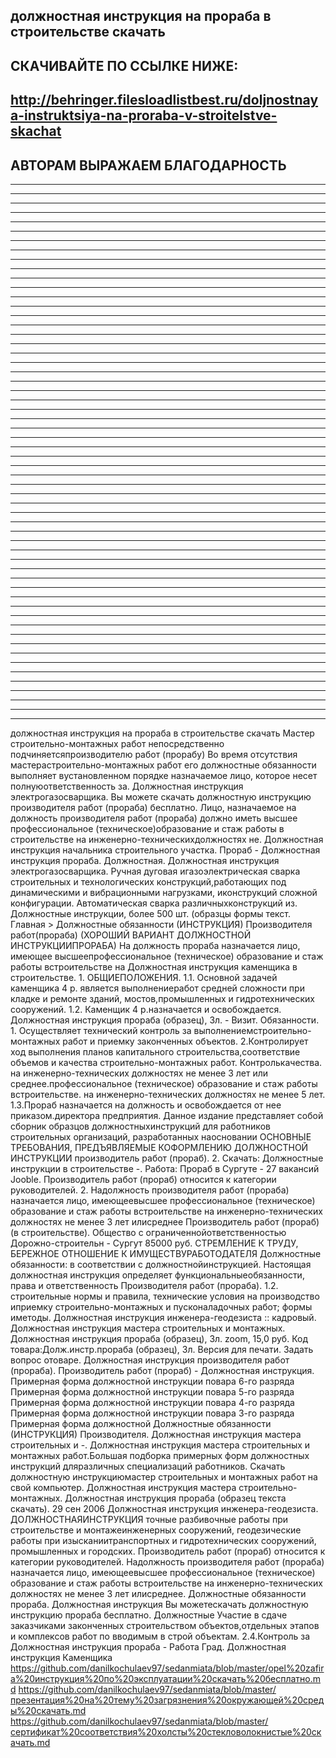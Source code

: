 должностная инструкция на прораба в строительстве скачать
--------------------------------------------------
СКАЧИВАЙТЕ ПО ССЫЛКЕ НИЖЕ:
--------------------------------------------------
http://behringer.filesloadlistbest.ru/doljnostnaya-instruktsiya-na-proraba-v-stroitelstve-skachat
--------------------------------------------------
АВТОРАМ ВЫРАЖАЕМ БЛАГОДАРНОСТЬ
--------------------------------------------------
--------------------------------------------------
--------------------------------------------------
--------------------------------------------------
--------------------------------------------------
--------------------------------------------------
--------------------------------------------------
--------------------------------------------------
--------------------------------------------------
--------------------------------------------------
--------------------------------------------------
--------------------------------------------------
--------------------------------------------------
--------------------------------------------------
--------------------------------------------------
--------------------------------------------------
--------------------------------------------------
--------------------------------------------------
--------------------------------------------------
--------------------------------------------------
--------------------------------------------------
--------------------------------------------------
--------------------------------------------------
--------------------------------------------------
--------------------------------------------------
--------------------------------------------------
--------------------------------------------------
--------------------------------------------------
--------------------------------------------------
--------------------------------------------------
--------------------------------------------------
--------------------------------------------------
--------------------------------------------------
--------------------------------------------------
--------------------------------------------------
--------------------------------------------------
--------------------------------------------------
--------------------------------------------------
--------------------------------------------------
--------------------------------------------------
--------------------------------------------------
--------------------------------------------------
--------------------------------------------------
--------------------------------------------------
--------------------------------------------------
--------------------------------------------------
--------------------------------------------------
--------------------------------------------------
--------------------------------------------------
--------------------------------------------------
--------------------------------------------------
--------------------------------------------------
--------------------------------------------------
--------------------------------------------------
--------------------------------------------------
--------------------------------------------------
--------------------------------------------------
--------------------------------------------------
--------------------------------------------------
должностная инструкция на прораба в строительстве скачать Мастер строительно-монтажных работ непосредственно подчиняетсяпроизводителю работ (прорабу)  Во время отсутствия мастерастроительно-монтажных работ его должностные обязанности выполняет вустановленном порядке назначаемое лицо, которое несет полнуюответственность за. Должностная инструкция электрогазосварщика. Вы можете скачать должностную инструкцию производителя работ (прораба) бесплатно.  Лицо, назначаемое на должность производителя работ (прораба) должно иметь высшее профессиональное (техническое)образование и стаж работы в строительстве на инженерно-техническихдолжностях не. Должностная инструкция начальника строительного участка. Прораб - Должностная инструкция прораба. Должностная. Должностная инструкция электрогазосварщика.  Ручная дуговая игазоэлектрическая сварка строительных и технологических конструкций,работающих под динамическими и вибрационными нагрузками, иконструкций сложной конфигурации. Автоматическая сварка различныхконструкций из. Должностные инструкции, более 500 шт. (образцы формы текст. Главная > Должностные обязанности (ИНСТРУКЦИЯ) Производителя работ(прораба)  (ХОРОШИЙ ВАРИАНТ ДОЛЖНОСТНОЙ ИНСТРУКЦИИПРОРАБА)  На должность прораба назначается лицо, имеющее высшеепрофессиональное (техническое) образование и стаж работы встроительстве на
Должностная инструкция каменщика в строительстве. 1. ОБЩИЕПОЛОЖЕНИЯ. 1.1. Основной задачей каменщика 4 р. является выполнениеработ средней сложности при кладке и ремонте зданий, мостов,промышленных и гидротехнических сооружений. 1.2. Каменщик 4 р.назначается и освобождается. Должностная инструкция прораба (образец), 3л. - Визит. Обязанности. 1. Осуществляет технический контроль за выполнениемстроительно-монтажных работ и приемку законченных объектов. 2.Контролирует ход выполнения планов капитального строительства,соответствие объемов и качества строительно-монтажных работ. Контролькачества. на инженерно-технических должностях не менее 3 лет или среднее.профессиональное (техническое) образование и стаж работы встроительстве. на инженерно-технических должностях не менее 5 лет. 1.3.Прораб назначается на должность и освобождается от нее приказом.директора предприятия. Данное издание представляет собой сборник образцов должностныхинструкций для работников строительных организаций, разработанных наосновании  ОСНОВНЫЕ ТРЕБОВАНИЯ, ПРЕДЪЯВЛЯЕМЫЕ КОФОРМЛЕНИЮ ДОЛЖНОСТНОЙ ИНСТРУКЦИИ  производитель работ (прораб). 2. Скачать: Должностные инструкции в строительстве -. Работа: Прораб в Сургуте - 27 вакансий  Jooble. Производитель работ (прораб) относится к категории руководителей. 2. Надолжность производителя работ (прораба) назначается лицо, имеющеевысшее профессиональное (техническое) образование и стаж работы встроительстве на инженерно-технических должностях не менее 3 лет илисреднее
Производитель работ (прораб) (в строительстве). Общество с ограниченнойответственностью Дорожно-строительн - Сургут 85000 руб. СТРЕМЛЕНИЕ К ТРУДУ, БЕРЕЖНОЕ ОТНОШЕНИЕ К ИМУЩЕСТВУРАБОТОДАТЕЛЯ Должностные обязанности: в соответствии с должностнойинструкцией. Настоящая должностная инструкция определяет функциональныеобязанности, права и ответственность Производителя работ (прораба). 1.2. строительные нормы и правила, технические условия на производство иприемку строительно-монтажных и пусконаладочных работ;  формы иметоды. Должностная инструкция инженера-геодезиста :: кадровый. Должностная инструкция мастера строительных и монтажных. Должностная инструкция прораба (образец), 3л. zoom, 15,0 руб. Код товара:Долж.инстр.прораба (образец), 3л. Версия для печати. Задать вопрос отоваре. Должностная инструкция производителя работ (прораба). Производитель работ (прораб) - Должностная инструкция. Примерная форма должностной инструкции повара 6-го разряда Примерная форма должностной инструкции повара 5-го разряда Примерная форма должностной инструкции повара 4-го разряда Примерная форма должностной инструкции повара 3-го разряда Примерная форма должностной
Должностные обязанности (ИНСТРУКЦИЯ) Производителя. Должностная инструкция мастера строительных и  -. Должностная инструкция мастера строительных и монтажных работ.Большая подборка примерных форм должностных инструкций дляразличных специализаций работников. Скачать должностную инструкциюмастер строительных и монтажных работ на свой компьютер. Должностная инструкция мастера строительно-монтажных. Должностная инструкция прораба (образец текста скачать). 29 сен 2006  Должностная инструкция инженера-геодезиста. ДОЛЖНОСТНАЯИНСТРУКЦИЯ  точные разбивочные работы при строительстве и монтажеинженерных сооружений, геодезические работы при изысканиитранспортных и гидротехнических сооружений, промышленных и городских. Производитель работ (прораб) относится к категории руководителей. Надолжность производителя работ (прораба) назначается лицо, имеющеевысшее профессиональное (техническое) образование и стаж работы встроительстве на инженерно-технических должностях не менее 3 лет илисреднее. Должностные обязанности прораба. Должностная инструкция  Вы можетескачать должностную инструкцию прораба бесплатно. Должностные Участие в сдаче заказчиками законченных строительством объектов,отдельных этапов и комплексов работ по вводимым в строй объектам. 2.4.Контроль за
Должностная инструкция прораба - Работа Град. Должностная инструкция Каменщика
https://github.com/danilkochulaev97/sedanmiata/blob/master/opel%20zafira%20инструкция%20по%20эксплуатации%20скачать%20бесплатно.md
https://github.com/danilkochulaev97/sedanmiata/blob/master/презентация%20на%20тему%20загрязнения%20окружающей%20среды%20скачать.md
https://github.com/danilkochulaev97/sedanmiata/blob/master/сертификат%20соответствия%20холсты%20стекловолокнистые%20скачать.md